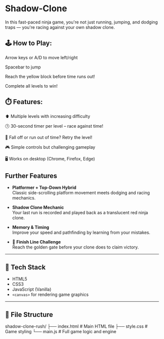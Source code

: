 # Shadow-Clone
In this fast-paced ninja game, you're not just running, jumping, and dodging traps — you're racing against your own shadow clone.


## 🕹️ How to Play:
Arrow keys or A/D to move left/right

Spacebar to jump

Reach the yellow block before time runs out!

Complete all levels to win!

## ⏱️ Features:
⬆️ Multiple levels with increasing difficulty

🕒 30-second timer per level – race against time!

🚫 Fall off or run out of time? Retry the level!

🎮 Simple controls but challenging gameplay

🖥️ Works on desktop (Chrome, Firefox, Edge)

## Further Features

-  **Platformer + Top-Down Hybrid**  
  Classic side-scrolling platform movement meets dodging and racing mechanics.
  
-  **Shadow Clone Mechanic**  
  Your last run is recorded and played back as a translucent red ninja clone.

-  **Memory & Timing**  
  Improve your speed and pathfinding by learning from your mistakes.

- 🏁 **Finish Line Challenge**  
  Reach the golden gate before your clone does to claim victory.

---

## 🧱 Tech Stack

- HTML5  
- CSS3  
- JavaScript (Vanilla)  
- `<canvas>` for rendering game graphics

---

## 📁 File Structure
shadow-clone-rush/
├── index.html # Main HTML file
├── style.css # Game styling
└── main.js # Full game logic and engine
